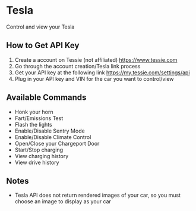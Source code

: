# Tesla

Control and view your Tesla

## How to Get API Key

1. Create a account on Tessie (not affiliated) https://www.tessie.com
2. Go through the account creation/Tesla link process
3. Get your API key at the following link https://my.tessie.com/settings/api
4. Plug in your API key and VIN for the car you want to control/view

## Available Commands

- Honk your horn
- Fart/Emissions Test
- Flash the lights
- Enable/Disable Sentry Mode
- Enable/Disable Climate Control
- Open/Close your Chargeport Door
- Start/Stop charging
- View charging history
- View drive history

## Notes

- Tesla API does not return rendered images of your car, so you must choose an image to display as your car
